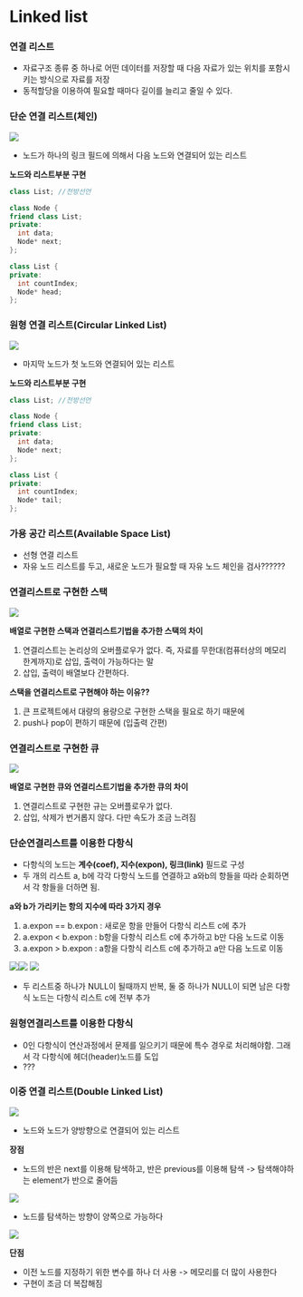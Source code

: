 Linked list
===========

### 연결 리스트

-	자료구조 종류 중 하나로 어떤 데이터를 저장할 때 다음 자료가 있는 위치를 포함시키는 방식으로 자료를 저장
-	동적할당을 이용하여 필요할 때마다 길이를 늘리고 줄일 수 있다.

### 단순 연결 리스트(체인)

![](simple_linkedlist.gif)

-	노드가 하나의 링크 필드에 의해서 다음 노드와 연결되어 있는 리스트

**노드와 리스트부분 구현**

```c++
class List; //전방선언

class Node {
friend class List;
private:
  int data;
  Node* next;
};

class List {
private:
  int countIndex;
  Node* head;
};
```

### 원형 연결 리스트(Circular Linked List)

![](circular_linkedlist.jpg)

-	마지막 노드가 첫 노드와 연결되어 있는 리스트

**노드와 리스트부분 구현**

```c++
class List; //전방선언

class Node {
friend class List;
private:
  int data;
  Node* next;
};

class List {
private:
  int countIndex;
  Node* tail;
};
```

### 가용 공간 리스트(Available Space List)

-	선형 연결 리스트
-	자유 노드 리스트를 두고, 새로운 노드가 필요할 때 자유 노드 체인을 검사??????

### 연결리스트로 구현한 스택

![](linkedlist_stack.jpg)

**배열로 구현한 스택과 연결리스트기법을 추가한 스택의 차이**

1.	연결리스트는 논리상의 오버플로우가 없다. 즉, 자료를 무한대(컴퓨터상의 메모리 한계까지)로 삽입, 출력이 가능하다는 말
2.	삽입, 출력이 배열보다 간편하다.

**스택을 연결리스트로 구현해야 하는 이유??**

1.	큰 프로젝트에서 대량의 용량으로 구현한 스택을 필요로 하기 때문에
2.	push나 pop이 편하기 때문에 (입출력 간편)

### 연결리스트로 구현한 큐

![](linkedlist_queue.jpg)

**배열로 구현한 큐와 연결리스트기법을 추가한 큐의 차이**

1.	연결리스트로 구현한 규는 오버플로우가 없다.
2.	삽입, 삭제가 번거롭지 않다. 다만 속도가 조금 느려짐

### 단순연결리스트를 이용한 다항식

-	다항식의 노드는 **계수(coef), 지수(expon), 링크(link)** 필드로 구성
-	두 개의 리스트 a, b에 각각 다항식 노드를 연결하고 a와b의 항들을 따라 순회하면서 각 항들을 더하면 됨.

**a와 b가 가리키는 항의 지수에 따라 3가지 경우**

1.	a.expon == b.expon : 새로운 항을 만들어 다항식 리스트 c에 추가
2.	a.expon < b.expon : b항을 다항식 리스트 c에 추가하고 b만 다음 노드로 이동
3.	a.expon > b.expon : a항을 다항식 리스트 c에 추가하고 a만 다음 노드로 이동

![](addpoly1.png)![](addpoly2.png) ![](addpoly3.png)

-	두 리스트중 하나가 NULL이 될때까지 반복, 둘 중 하나가 NULL이 되면 남은 다항식 노드는 다항식 리스트 c에 전부 추가

### 원형연결리스트를 이용한 다항식

-	0인 다항식이 연산과정에서 문제를 일으키기 때문에 특수 경우로 처리해야함. 그래서 각 다항식에 헤더(header)노드를 도입
-	???

### 이중 연결 리스트(Double Linked List)

![](double_linkedlist.png)

-	노드와 노드가 양방향으로 연결되어 있는 리스트

**장점**

-	노드의 반은 next를 이용해 탐색하고, 반은 previous를 이용해 탐색 -> 탐색해야하는 element가 반으로 줄어듬

![](double_linkedlist2.png)

-	노드를 탐색하는 방향이 양쪽으로 가능하다

![](double_linkedlist1.png)

**단점**

-	이전 노드를 지정하기 위한 변수를 하나 더 사용 -> 메모리를 더 많이 사용한다
-	구현이 조금 더 복잡해짐
